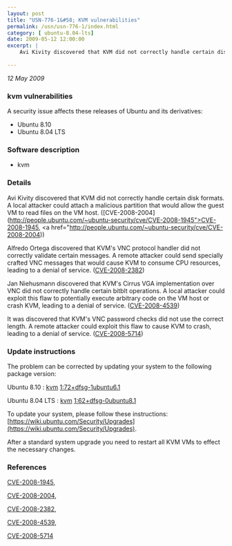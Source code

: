 ```yaml
---
layout: post
title: "USN-776-1&#58; KVM vulnerabilities"
permalink: /usn/usn-776-1/index.html
category: [ ubuntu-8.04-lts]
date: 2009-05-12 12:00:00
excerpt: |
    Avi Kivity discovered that KVM did not correctly handle certain disk formats.  A local attacker could attach a malicious partition that would allow the guest VM to read files on the VM host. ([CVE-2008-2004](http://people.ubuntu.com/~ubuntu-security/cve/CVE-2008-1945">CVE-2008-1945</a>, <a href="http://people.ubuntu.com/~ubuntu-security/cve/CVE-2008-2004))
    
--- 
```

 
 

*12 May 2009*

### kvm vulnerabilities

A security issue affects these releases of Ubuntu and its derivatives:

* Ubuntu 8.10
* Ubuntu 8.04 LTS

### Software description

* kvm 

### Details

Avi Kivity discovered that KVM did not correctly handle certain disk formats. A local attacker could attach a malicious partition that would allow the guest VM to read files on the VM host. ([CVE-2008-2004](http://people.ubuntu.com/~ubuntu-security/cve/CVE-2008-1945">CVE-2008-1945</a>, <a href="http://people.ubuntu.com/~ubuntu-security/cve/CVE-2008-2004))

Alfredo Ortega discovered that KVM&#39;s VNC protocol handler did not correctly validate certain messages. A remote attacker could send specially crafted VNC messages that would cause KVM to consume CPU resources, leading to a denial of service. ([CVE-2008-2382](http://people.ubuntu.com/~ubuntu-security/cve/CVE-2008-2382))

Jan Niehusmann discovered that KVM&#39;s Cirrus VGA implementation over VNC did not correctly handle certain bitblt operations. A local attacker could exploit this flaw to potentially execute arbitrary code on the VM host or crash KVM, leading to a denial of service. ([CVE-2008-4539](http://people.ubuntu.com/~ubuntu-security/cve/CVE-2008-4539))

It was discovered that KVM&#39;s VNC password checks did not use the correct length. A remote attacker could exploit this flaw to cause KVM to crash, leading to a denial of service. ([CVE-2008-5714](http://people.ubuntu.com/~ubuntu-security/cve/CVE-2008-5714)) 

### Update instructions

The problem can be corrected by updating your system to the following package version:

Ubuntu 8.10
 : [kvm](https://launchpad.net/ubuntu/+source/kvm) <span> [1:72+dfsg-1ubuntu6.1](https://launchpad.net/ubuntu/+source/kvm/1:72+dfsg-1ubuntu6.1) </span> 

Ubuntu 8.04 LTS
 : [kvm](https://launchpad.net/ubuntu/+source/kvm) <span> [1:62+dfsg-0ubuntu8.1](https://launchpad.net/ubuntu/+source/kvm/1:62+dfsg-0ubuntu8.1) </span> 

To update your system, please follow these instructions: [https://wiki.ubuntu.com/Security/Upgrades](https://wiki.ubuntu.com/Security/Upgrades).

After a standard system upgrade you need to restart all KVM VMs to effect the necessary changes. 

### References

 
 [CVE-2008-1945](http://people.ubuntu.com/~ubuntu-security/cve/CVE-2008-1945), 

 [CVE-2008-2004](http://people.ubuntu.com/~ubuntu-security/cve/CVE-2008-2004), 

 [CVE-2008-2382](http://people.ubuntu.com/~ubuntu-security/cve/CVE-2008-2382), 

 [CVE-2008-4539](http://people.ubuntu.com/~ubuntu-security/cve/CVE-2008-4539), 

 [CVE-2008-5714](http://people.ubuntu.com/~ubuntu-security/cve/CVE-2008-5714)
 

